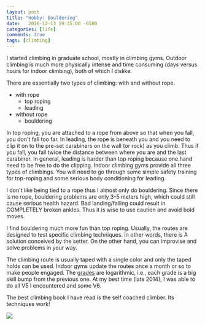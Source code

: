 ```yaml
---
layout: post
title: "Hobby: Bouldering"
date:   2016-12-13 19:35:00 -0500
categories: [life]
comments: true
tags: [climbing]
---
```


I started climbing in graduate school, mostly in climbing gyms.
Outdoor climbing is much more physically intense and time consuming
(days versus hours for indoor climbing), both of which I dislike.

There are essentially two types of climbing: with and without rope.

* with rope
    * top roping
    * leading
* without rope
    * bouldering

In top roping, you are attached to a rope from above so that when you fall, you don't fall too far.
In leading, the rope is beneath you and you need to clip it on to the pre-set carabiners on the wall (or rock) as you climb.
Thus if you fall, you fall twice the distance between where you are and the last carabiner.
In general, leading is harder than top roping because one hand need to be free to do the clipping.
Indoor climbing gyms provide all three types of climbings.
You will need to go through some simple safety training for top-roping and some serious body conditioning for leading.

I don't like being tied to a rope thus I almost only do bouldering.
Since there is no rope, bouldering problems are only 3-5 meters high, which could still cause serious health hazard.
Bad landing/falling could result in COMPLETELY broken ankles.
Thus it is wise to use caution and avoid bold moves.

I find bouldering much more fun than top roping.
Usually, the routes are designed to test specific climbing techniques.
In other words, there is A solution conceived by the setter.
On the other hand, you can improvise and solve problems in your way.

The climbing route is usually taped with a single color and only the taped holds can be used.
Indoor gyms update the routes once a month or so to make people engaged.
The [grades](https://en.wikipedia.org/wiki/Grade_(bouldering)) are logarithmic, i.e., each grade is a big skill bump from the previous one.
At my best time (late 2014), I was able to do all V5 I encountered and some V6.

The best climbing book I have read is the self coached climber.
Its techniques work!

<a target="_blank"  href="https://www.amazon.com/gp/product/0811733394/ref=as_li_tl?ie=UTF8&camp=1789&creative=9325&creativeASIN=0811733394&linkCode=as2&tag=nosarthur2016-20&linkId=84ccf89c220a5bc29c00deabf7951f8f"><img border="0" src="//ws-na.amazon-adsystem.com/widgets/q?_encoding=UTF8&MarketPlace=US&ASIN=0811733394&ServiceVersion=20070822&ID=AsinImage&WS=1&Format=_SL250_&tag=nosarthur2016-20" ></a><img src="//ir-na.amazon-adsystem.com/e/ir?t=nosarthur2016-20&l=am2&o=1&a=0811733394" width="1" height="1" border="0" alt="" style="border:none !important; margin:0px !important;" />

